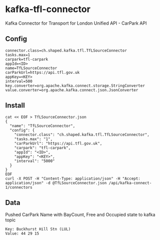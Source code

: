 # kafka-tfl-connector
Kafka Connector for Transport for London Unified API - CarPark API

## Config
```
connector.class=ch.shaped.kafka.tfl.TfLSourceConnector
tasks.max=1
carpark=tfl-carpark
appId=<ID>
name=TfLSourceConnector
carParkUrl=https://api.tfl.gov.uk
appKey=<KEY>
interval=500
key.converter=org.apache.kafka.connect.storage.StringConverter
value.converter=org.apache.kafka.connect.json.JsonConverter
```

## Install

```
cat << EOF > TfLSourceConnector.json
{
  "name": "TfLSourceConnector",
  "config": {
    "connector.class": "ch.shaped.kafka.tfl.TfLSourceConnector",
    "tasks.max": "1",
    "carParkUrl": "https://api.tfl.gov.uk",
    "carpark": "tfl-carpark",
    "appId": "<ID>",
    "appKey": "<KEY>",
    "interval": "5000"
  }
}
EOF
curl -X POST -H "Content-Type: application/json" -H "Accept: application/json" -d @TfLSourceConnector.json /api/kafka-connect-1/connectors
```


## Data
Pushed CarPark Name with BayCount, Free and Occupied state to kafka topic

```
Key: Buckhurst Hill Stn (LUL)
Value: 44 29 15
```
